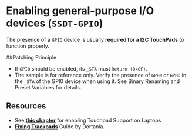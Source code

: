 # Enabling general-purpose I/O devices (`SSDT-GPIO`)
The presence of a `GPIO` device is usually **required for a I2C TouchPads** to function properly.

##Patching Principle
- If `GPI0` should be enabled, its `_STA` must `Return (0x0F)`.
- The sample is for reference only. Verify the presence of `GPEN` or `GPHD` in the `_STA` of the GPI0 device when using it. See Binary Renaming and Preset Variables for details.

## Resources
- See [**this chapter**](https://github.com/5T33Z0/OC-Little-Translated/tree/main/05_Laptop-specific_Patches/Trackpad_Patches) for enabling Touchpad Support on Laptops
- [**Fixing Trackpads**](https://dortania.github.io/Getting-Started-With-ACPI/Laptops/trackpad-methods/manual.html#checking-gpi0) Guide by Dortania.
